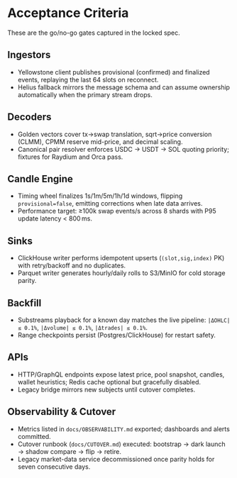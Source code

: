 # Acceptance Criteria

These are the go/no-go gates captured in the locked spec.

## Ingestors
- Yellowstone client publishes provisional (confirmed) and finalized events, replaying the last 64 slots on reconnect.
- Helius fallback mirrors the message schema and can assume ownership automatically when the primary stream drops.

## Decoders
- Golden vectors cover tx→swap translation, sqrt→price conversion (CLMM), CPMM reserve mid-price, and decimal scaling.
- Canonical pair resolver enforces USDC → USDT → SOL quoting priority; fixtures for Raydium and Orca pass.

## Candle Engine
- Timing wheel finalizes 1s/1m/5m/1h/1d windows, flipping `provisional=false`, emitting corrections when late data arrives.
- Performance target: ≥100k swap events/s across 8 shards with P95 update latency < 800 ms.

## Sinks
- ClickHouse writer performs idempotent upserts (`(slot,sig,index)` PK) with retry/backoff and no duplicates.
- Parquet writer generates hourly/daily rolls to S3/MinIO for cold storage parity.

## Backfill
- Substreams playback for a known day matches the live pipeline: `|ΔOHLC| ≤ 0.1%`, `|Δvolume| ≤ 0.1%`, `|Δtrades| ≤ 0.1%`.
- Range checkpoints persist (Postgres/ClickHouse) for restart safety.

## APIs
- HTTP/GraphQL endpoints expose latest price, pool snapshot, candles, wallet heuristics; Redis cache optional but gracefully disabled.
- Legacy bridge mirrors new subjects until cutover completes.

## Observability & Cutover
- Metrics listed in `docs/OBSERVABILITY.md` exported; dashboards and alerts committed.
- Cutover runbook (`docs/CUTOVER.md`) executed: bootstrap → dark launch → shadow compare → flip → retire.
- Legacy market-data service decommissioned once parity holds for seven consecutive days.
